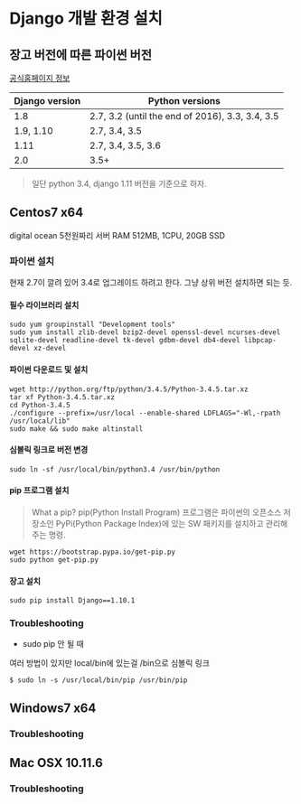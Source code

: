 # Django 개발 환경 설치

## 장고 버전에 따른 파이썬 버전

[공식홈페이지 정보](https://docs.djangoproject.com/en/1.10/faq/install/#faq-python-version-support)


| Django version | Python versions                                 |
| ---            | ---                                             |
| 1.8            | 2.7, 3.2 (until the end of 2016), 3.3, 3.4, 3.5 |
| 1.9, 1.10      | 2.7, 3.4, 3.5                                   |
| 1.11           | 2.7, 3.4, 3.5, 3.6                              |
| 2.0            | 3.5+                                            |

> 일단 python 3.4, django 1.11 버전을 기준으로 하자.

## Centos7 x64

digital ocean 5천원짜리 서버 RAM 512MB, 1CPU, 20GB SSD

### 파이썬 설치

현재 2.7이 깔려 있어 3.4로 업그레이드 하려고 한다. 그냥 상위 버전 설치하면 되는 듯.

#### 필수 라이브러리 설치

```
sudo yum groupinstall "Development tools"
sudo yum install zlib-devel bzip2-devel openssl-devel ncurses-devel sqlite-devel readline-devel tk-devel gdbm-devel db4-devel libpcap-devel xz-devel
```

#### 파이썬 다운로드 및 설치

```
wget http://python.org/ftp/python/3.4.5/Python-3.4.5.tar.xz
tar xf Python-3.4.5.tar.xz
cd Python-3.4.5
./configure --prefix=/usr/local --enable-shared LDFLAGS="-Wl,-rpath /usr/local/lib"
sudo make && sudo make altinstall
```

#### 심볼릭 링크로 버전 변경

```
sudo ln -sf /usr/local/bin/python3.4 /usr/bin/python
```

#### pip 프로그램 설치

> What a pip? pip(Python Install Program) 프로그램은 파이썬의 오픈소스 저장소인 PyPi(Python Package Index)에 있는 SW 패키지를 설치하고 관리해주는 명령.

```
wget https://bootstrap.pypa.io/get-pip.py
sudo python get-pip.py
```

#### 장고 설치

```
sudo pip install Django==1.10.1
```

### Troubleshooting

* sudo pip 안 될 때

여러 방법이 있지만 local/bin에 있는걸 /bin으로 심볼릭 링크

```
$ sudo ln -s /usr/local/bin/pip /usr/bin/pip
```

## Windows7 x64

### Troubleshooting

## Mac OSX 10.11.6

### Troubleshooting
